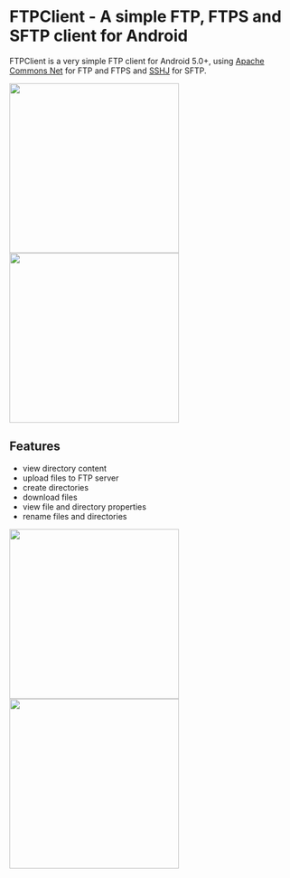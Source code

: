 # FTPClient - A simple FTP, FTPS and SFTP client for Android

FTPClient is a very simple FTP client for Android 5.0+,
using [Apache Commons Net](https://commons.apache.org/proper/commons-net/) for FTP and FTPS
and [SSHJ](https://github.com/hierynomus/sshj/) for SFTP.

[<img src="https://codeberg.org/qwerty287/ftpclient/raw/branch/main/assets/IzzyOnDroid.png" width="300">](https://apt.izzysoft.de/fdroid/index/apk/de.qwerty287.ftpclient)
[<img src="https://codeberg.org/qwerty287/ftpclient/raw/branch/main/assets/get-it-on-blue-on-white.png" width="300">](https://codeberg.org/qwerty287/ftpclient/releases/latest)

## Features

* view directory content
* upload files to FTP server
* create directories
* download files
* view file and directory properties
* rename files and directories

<img src="https://codeberg.org/qwerty287/ftpclient/raw/branch/main/fastlane/metadata/android/en-US/images/phoneScreenshots/001.png" width="300"> <img src="https://codeberg.org/qwerty287/ftpclient/raw/branch/main/fastlane/metadata/android/en-US/images/phoneScreenshots/002.png" width="300">
